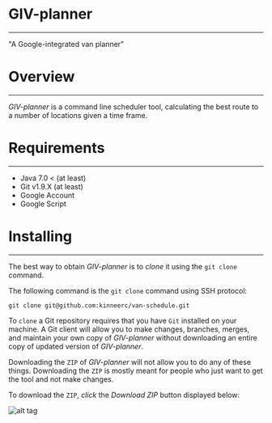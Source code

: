 # GIV-planner
______

"A Google-integrated van planner"

# Overview
______
*GIV-planner* is a command line scheduler tool, calculating the best route to a number of locations given a time frame.

# Requirements
______
+ Java 7.0 < (at least)
+ Git v1.9.X (at least)
+ Google Account
+ Google Script

# Installing
______
The best way to obtain *GIV-planner* is to *clone* it using the `git
clone` command.

The following command is the `git clone` command using
SSH protocol:

```
git clone git@github.com:kinneerc/van-schedule.git
```

To `clone` a Git repository requires that you have `Git` installed on
your machine. A Git client will allow you to make changes, branches,
merges, and maintain your own copy of *GIV-planner* without downloading
an entire copy of updated version of *GIV-planner*.

Downloading the
`ZIP` of *GIV-planner* will not allow you to do any of these things.
Downloading the `ZIP` is mostly meant for people who just want to get the
tool and not make changes.

To download the `ZIP`, _click_ the *Download ZIP* button displayed
below:

![alt
tag](https://raw.github.com/username/projectname/branch/path/to/img.png)



